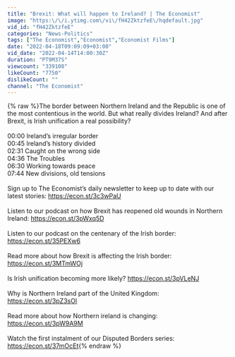 ```yaml
---
title: "Brexit: What will happen to Ireland? | The Economist"
image: "https:\/\/i.ytimg.com\/vi\/fH42ZktzfeE\/hqdefault.jpg"
vid_id: "fH42ZktzfeE"
categories: "News-Politics"
tags: ["The Economist","Economist","Economist Films"]
date: "2022-04-18T09:09:09+03:00"
vid_date: "2022-04-14T14:00:30Z"
duration: "PT9M37S"
viewcount: "339108"
likeCount: "7750"
dislikeCount: ""
channel: "The Economist"
---
```

{% raw %}The border between Northern Ireland and the Republic is one of the most contentious in the world. But what really divides Ireland? And after Brexit, is Irish unification a real possibility?<br /><br />00:00 Ireland’s irregular border<br />00:45 Ireland’s history divided<br />02:31 Caught on the wrong side<br />04:36 The Troubles<br />06:30 Working towards peace<br />07:44 New divisions, old tensions<br /><br />Sign up to The Economist’s daily newsletter to keep up to date with our latest stories: <a rel="nofollow" target="blank" href="https://econ.st/3c3wPaU">https://econ.st/3c3wPaU</a>  <br /><br />Listen to our podcast on how Brexit has reopened old wounds in Northern Ireland: <a rel="nofollow" target="blank" href="https://econ.st/3pWxq5D">https://econ.st/3pWxq5D</a><br /><br />Listen to our podcast on the centenary of the Irish border: <a rel="nofollow" target="blank" href="https://econ.st/35PEXw6">https://econ.st/35PEXw6</a><br /><br />Read more about how Brexit is affecting the Irish border: <a rel="nofollow" target="blank" href="https://econ.st/3MTmWOj">https://econ.st/3MTmWOj</a><br /><br />Is Irish unification becoming more likely? <a rel="nofollow" target="blank" href="https://econ.st/3pVLeNJ">https://econ.st/3pVLeNJ</a><br /><br />Why is Northern Ireland part of the United Kingdom: <a rel="nofollow" target="blank" href="https://econ.st/3pZ3sOl">https://econ.st/3pZ3sOl</a><br /><br />Read more about how Northern ireland is changing: <a rel="nofollow" target="blank" href="https://econ.st/3pW9A9M">https://econ.st/3pW9A9M</a><br /><br />Watch the first instalment of our Disputed Borders series: <a rel="nofollow" target="blank" href="https://econ.st/37mOcEt">https://econ.st/37mOcEt</a>{% endraw %}
